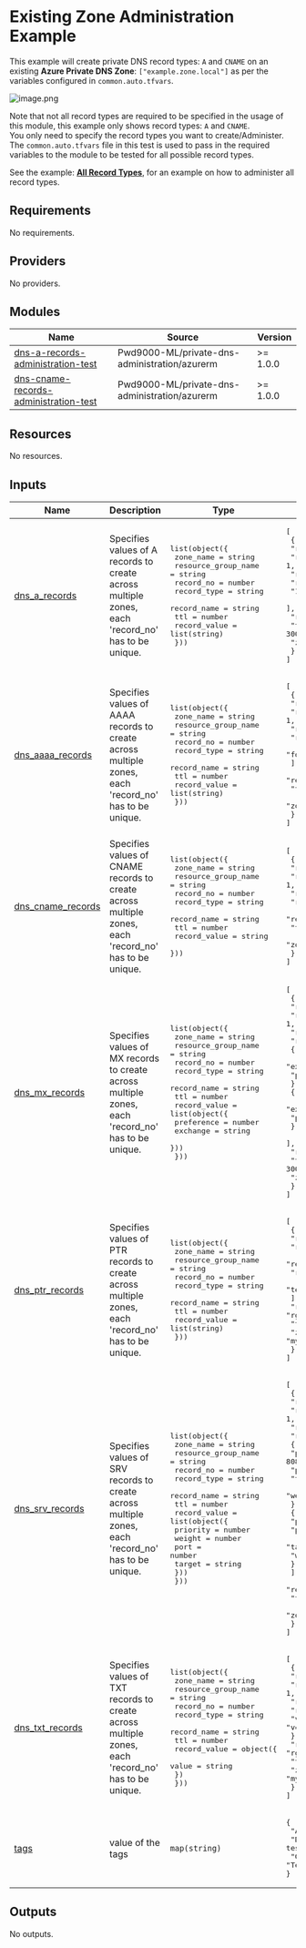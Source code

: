 # Existing Zone Administration Example

This example will create private DNS record types: `A` and `CNAME` on an existing **Azure Private DNS Zone**: `["example.zone.local"]` as per the variables configured in `common.auto.tfvars`.  

![image.png](https://raw.githubusercontent.com/Pwd9000-ML/terraform-azurerm-private-dns-administration/master/assets/example2.png)

Note that not all record types are required to be specified in the usage of this module, this example only shows record types: `A` and `CNAME`.  
You only need to specify the record types you want to create/Administer.  
The `common.auto.tfvars` file in this test is used to pass in the required variables to the module to be tested for all possible record types.  

See the example: **[All Record Types](https://github.com/Pwd9000-ML/terraform-azurerm-private-dns-administration/tree/master/examples/all_record_types)**, for an example on how to administer all record types.  

<!-- BEGIN_TF_DOCS -->
## Requirements

No requirements.

## Providers

No providers.

## Modules

| Name | Source | Version |
|------|--------|---------|
| <a name="module_dns-a-records-administration-test"></a> [dns-a-records-administration-test](#module\_dns-a-records-administration-test) | Pwd9000-ML/private-dns-administration/azurerm | >= 1.0.0 |
| <a name="module_dns-cname-records-administration-test"></a> [dns-cname-records-administration-test](#module\_dns-cname-records-administration-test) | Pwd9000-ML/private-dns-administration/azurerm | >= 1.0.0 |

## Resources

No resources.

## Inputs

| Name | Description | Type | Default | Required |
|------|-------------|------|---------|:--------:|
| <a name="input_dns_a_records"></a> [dns\_a\_records](#input\_dns\_a\_records) | Specifies values of A records to create across multiple zones, each 'record\_no' has to be unique. | <pre>list(object({<br/>    zone_name           = string<br/>    resource_group_name = string<br/>    record_no           = number<br/>    record_type         = string<br/>    record_name         = string<br/>    ttl                 = number<br/>    record_value        = list(string)<br/>  }))</pre> | <pre>[<br/>  {<br/>    "record_name": "testA1",<br/>    "record_no": 1,<br/>    "record_type": "A",<br/>    "record_value": [<br/>      "10.0.1.10"<br/>    ],<br/>    "resource_group_name": "rg-where-zone-is-located",<br/>    "ttl": 300,<br/>    "zone_name": "myorg.zone.local"<br/>  }<br/>]</pre> | no |
| <a name="input_dns_aaaa_records"></a> [dns\_aaaa\_records](#input\_dns\_aaaa\_records) | Specifies values of AAAA records to create across multiple zones, each 'record\_no' has to be unique. | <pre>list(object({<br/>    zone_name           = string<br/>    resource_group_name = string<br/>    record_no           = number<br/>    record_type         = string<br/>    record_name         = string<br/>    ttl                 = number<br/>    record_value        = list(string)<br/>  }))</pre> | <pre>[<br/>  {<br/>    "record_name": "testAAAA1",<br/>    "record_no": 1,<br/>    "record_type": "AAAA",<br/>    "record_value": [<br/>      "fd5d:70bc:930e:d008:0000:0000:0000:7334"<br/>    ],<br/>    "resource_group_name": "rg-where-zone-is-located",<br/>    "ttl": 300,<br/>    "zone_name": "myorg.zone.local"<br/>  }<br/>]</pre> | no |
| <a name="input_dns_cname_records"></a> [dns\_cname\_records](#input\_dns\_cname\_records) | Specifies values of CNAME records to create across multiple zones, each 'record\_no' has to be unique. | <pre>list(object({<br/>    zone_name           = string<br/>    resource_group_name = string<br/>    record_no           = number<br/>    record_type         = string<br/>    record_name         = string<br/>    ttl                 = number<br/>    record_value        = string<br/>  }))</pre> | <pre>[<br/>  {<br/>    "record_name": "msservice1",<br/>    "record_no": 1,<br/>    "record_type": "CNAME",<br/>    "record_value": "contoso.com",<br/>    "resource_group_name": "rg-where-zone-is-located",<br/>    "ttl": 300,<br/>    "zone_name": "myorg.zone.local"<br/>  }<br/>]</pre> | no |
| <a name="input_dns_mx_records"></a> [dns\_mx\_records](#input\_dns\_mx\_records) | Specifies values of MX records to create across multiple zones, each 'record\_no' has to be unique. | <pre>list(object({<br/>    zone_name           = string<br/>    resource_group_name = string<br/>    record_no           = number<br/>    record_type         = string<br/>    record_name         = string<br/>    ttl                 = number<br/>    record_value = list(object({<br/>      preference = number<br/>      exchange   = string<br/>    }))<br/>  }))</pre> | <pre>[<br/>  {<br/>    "record_name": "exchange1",<br/>    "record_no": 1,<br/>    "record_type": "MX",<br/>    "record_value": [<br/>      {<br/>        "exchange": "mx1.contoso.com",<br/>        "preference": 10<br/>      },<br/>      {<br/>        "exchange": "backupmx.contoso.com",<br/>        "preference": 20<br/>      }<br/>    ],<br/>    "resource_group_name": "rg-where-zone-is-located",<br/>    "ttl": 300,<br/>    "zone_name": "myorg.zone.local"<br/>  }<br/>]</pre> | no |
| <a name="input_dns_ptr_records"></a> [dns\_ptr\_records](#input\_dns\_ptr\_records) | Specifies values of PTR records to create across multiple zones, each 'record\_no' has to be unique. | <pre>list(object({<br/>    zone_name           = string<br/>    resource_group_name = string<br/>    record_no           = number<br/>    record_type         = string<br/>    record_name         = string<br/>    ttl                 = number<br/>    record_value        = list(string)<br/>  }))</pre> | <pre>[<br/>  {<br/>    "record_name": "15",<br/>    "record_no": 1,<br/>    "record_type": "PTR",<br/>    "record_value": [<br/>      "test.example.com"<br/>    ],<br/>    "resource_group_name": "rg-where-zone-is-located",<br/>    "ttl": 300,<br/>    "zone_name": "myorg.zone.local"<br/>  }<br/>]</pre> | no |
| <a name="input_dns_srv_records"></a> [dns\_srv\_records](#input\_dns\_srv\_records) | Specifies values of SRV records to create across multiple zones, each 'record\_no' has to be unique. | <pre>list(object({<br/>    zone_name           = string<br/>    resource_group_name = string<br/>    record_no           = number<br/>    record_type         = string<br/>    record_name         = string<br/>    ttl                 = number<br/>    record_value = list(object({<br/>      priority = number<br/>      weight   = number<br/>      port     = number<br/>      target   = string<br/>    }))<br/>  }))</pre> | <pre>[<br/>  {<br/>    "record_name": "testSRV",<br/>    "record_no": 1,<br/>    "record_type": "SRV",<br/>    "record_value": [<br/>      {<br/>        "port": 8080,<br/>        "priority": 1,<br/>        "target": "target1.contoso.com",<br/>        "weight": 5<br/>      },<br/>      {<br/>        "port": 8080,<br/>        "priority": 10,<br/>        "target": "target2.contoso.com",<br/>        "weight": 10<br/>      }<br/>    ],<br/>    "resource_group_name": "rg-where-zone-is-located",<br/>    "ttl": 300,<br/>    "zone_name": "myorg.zone.local"<br/>  }<br/>]</pre> | no |
| <a name="input_dns_txt_records"></a> [dns\_txt\_records](#input\_dns\_txt\_records) | Specifies values of TXT records to create across multiple zones, each 'record\_no' has to be unique. | <pre>list(object({<br/>    zone_name           = string<br/>    resource_group_name = string<br/>    record_no           = number<br/>    record_type         = string<br/>    record_name         = string<br/>    ttl                 = number<br/>    record_value = object({<br/>      value = string<br/>    })<br/>  }))</pre> | <pre>[<br/>  {<br/>    "record_name": "testTXT1",<br/>    "record_no": 1,<br/>    "record_type": "TXT",<br/>    "record_value": {<br/>      "value": "v=spf1 mx ~all"<br/>    },<br/>    "resource_group_name": "rg-where-zone-is-located",<br/>    "ttl": 300,<br/>    "zone_name": "myorg.zone.local"<br/>  }<br/>]</pre> | no |
| <a name="input_tags"></a> [tags](#input\_tags) | value of the tags | `map(string)` | <pre>{<br/>  "Author": "Marcel Lupo",<br/>  "Description": "Automated test for DNS administration module.",<br/>  "GitHub": "https://registry.terraform.io/modules/Pwd9000-ML/private-dns-administration/azurerm/latest",<br/>  "Terraform": "True"<br/>}</pre> | no |

## Outputs

No outputs.
<!-- END_TF_DOCS -->